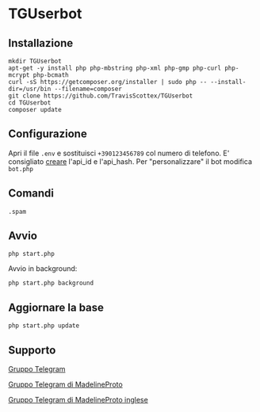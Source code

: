 # TGUserbot

Installazione
-------------
    mkdir TGUserbot
	apt-get -y install php php-mbstring php-xml php-gmp php-curl php-mcrypt php-bcmath
    curl -sS https://getcomposer.org/installer | sudo php -- --install-dir=/usr/bin --filename=composer
    git clone https://github.com/TravisScottex/TGUserbot
	cd TGUserbot
	composer update
	

Configurazione
---------------
Apri il file `.env` e sostituisci `+390123456789` col numero di telefono.
E' consigliato [creare](https://my.telegram.org) l'api_id e l'api_hash.
Per "personalizzare" il bot modifica `bot.php`


Comandi
-------
    .spam


Avvio
-----
	php start.php
Avvio in background:

	php start.php background


Aggiornare la base
------------------
	php start.php update


Supporto
--------
[Gruppo Telegram](https://t.me/joinchat/AAAAAEHRBNZBqxOlwtwBaQ)

[Gruppo Telegram di MadelineProto](https://t.me/pwrtelegramgroupita)

[Gruppo Telegram di MadelineProto inglese](https://t.me/pwrtelegramgroup)
